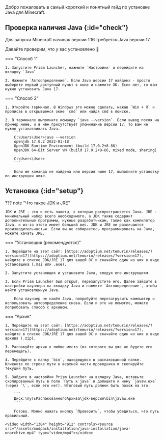 Добро пожаловать в самый короткий и понятный гайд по установке Java для Minecraft.

## Проверка наличия Java {:id="check"}

Для запуска Minecraft начиная версии 1.16 требуется Java версии 17. 

Давайте проверим, что у вас установлено 👀

=== "Способ 1"

    1. Запустите Prism Launcher, нажмите `Настройки` и перейдите на вкладку `Java`

    2. Нажмите `Автоопределение`. Если Java версии 17 найдена - просто выберите первый доступный пункт в окне и нажмите ОК. Если нет, то вам нужно установить Java 17.

=== "Способ 2"

    1. Откройте терминал. В Windows это можно сделать, нажав `Win + R` и прописав в открывшемся окне `cmd` или найдя cmd в поиске. 

    2. В терминале выполните команду `java --version`. Если вывод похож на пример ниже, и в нём присутствует упоминание версии 17, то вам не нужно устанавливать Java. 
        ```
        C:\Users\User>java --version
        openjdk 17.0.2 2022-01-18
        OpenJDK Runtime Environment (build 17.0.2+8-86)
        OpenJDK 64-Bit Server VM (build 17.0.2+8-86, mixed mode, sharing)

        C:\Users\User>
        ```
    
        Если же команда не найдена или версия ниже 17, выполните установку по инструкции ниже.

## Установка {:id="setup"}

??? note "Что такое JDK и JRE"

    JDK и JRE - это и есть пакеты, в которых распространяется Java. JRE - минимальный набор всего необходимого, а JDK также содержит дополнительные программы, нужные разработчикам, такие как компилятор Java, и из-за этого имеет больший вес. JDK и JRE не различаются производительностью. Если вы не собираетесь программировать на Java, можете качать JRE.

=== "Установщик (рекомендуется)"

    1. Перейдите на этот сайт: [https://adoptium.net/temurin/releases/?version=17](https://adoptium.net/temurin/releases/?version=17), найдите в списке JDK/JRE 17 для вашей ОС и скачайте один из них в виде установщика (.msi или .exe).
        
    2. Запустите установщик и установите Java, следуя его инструкциям.

    3. Если Prism Launcher был открыт, перезапустите его. Далее зайдите в настройки лаунчера на вкладку Java и нажмите `Автоопределение`, чтобы найти установленную Java. 

        Если лаунчер не нашёл Java, попробуйте перезагрузить компьютер и использовать автоопределение снова. Если и это не помогло, можете попробовать способ с архивом.


=== "Архив"

    1. Перейдите на этот сайт: [https://adoptium.net/temurin/releases/?version=17](https://adoptium.net/temurin/releases/?version=17), найдите в списке JDK/JRE 17 для вашей ОС и скачайте один из них в виде архива (.zip).
        
    3. Распакуйте архив в любое место (из которого вы уже не будете его перемещать).

    4. Перейдите в папку `bin`, находящуюся в распакованной папке. Кликните по строке пути в верхней части проводника и скопируйте текущий путь.

    5. Зайдите в настройки Prism Launcher на вкладку Java, вставьте скопированный путь в поле `Путь к java` и допишите к нему `javaw.exe` (через `\`, если его нет). Итоговый путь должен быть похож на это:

        ```
        Диск:\путьРаспакованногоАрхива\jdk-версия\bin\javaw.exe
        ```

        Готово. Можно нажать кнопку `Проверить`, чтобы убедиться, что путь правильный.

    <video width="1384" height="912" controls><source src="/assets/modpack/installation/java-installation/java-unarchive.mp4" type="video/mp4"></video>
	   
